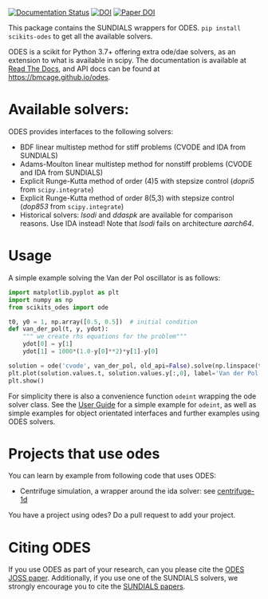 [![Documentation Status](https://readthedocs.org/projects/scikits-odes/badge/?version=stable)](https://scikits-odes.readthedocs.org/en/stable/?badge=stable)
[![DOI](https://zenodo.org/badge/DOI/10.5281/zenodo.5511691.svg)](https://doi.org/10.5281/zenodo.5511691)
[![Paper DOI](http://joss.theoj.org/papers/10.21105/joss.00165/status.svg)](https://doi.org/10.21105/joss.00165)

This package contains the SUNDIALS wrappers for ODES.
`pip install scikits-odes` to get all the available solvers.


ODES is a scikit for Python 3.7+ offering extra ode/dae solvers, as an extension
to what is available in scipy.
The documentation is available at [Read The
Docs](https://scikits-odes.readthedocs.io/), and API docs can be found at
https://bmcage.github.io/odes.

# Available solvers:
ODES provides interfaces to the following solvers:
* BDF linear multistep method for stiff problems (CVODE and IDA from SUNDIALS)
* Adams-Moulton linear multistep method for nonstiff problems (CVODE and IDA
  from SUNDIALS)
* Explicit Runge-Kutta method of order (4)5 with stepsize control (*dopri5*
  from `scipy.integrate`)
* Explicit Runge-Kutta method of order 8(5,3) with stepsize control (*dop853*
  from `scipy.integrate`)
* Historical solvers: *lsodi* and *ddaspk* are available for comparison reasons.
  Use IDA instead! Note that *lsodi* fails on architecture *aarch64*.


# Usage
A simple example solving the Van der Pol oscillator is as follows:

```python
import matplotlib.pyplot as plt
import numpy as np
from scikits_odes import ode

t0, y0 = 1, np.array([0.5, 0.5])  # initial condition
def van_der_pol(t, y, ydot):
    """ we create rhs equations for the problem"""
    ydot[0] = y[1]
    ydot[1] = 1000*(1.0-y[0]**2)*y[1]-y[0]

solution = ode('cvode', van_der_pol, old_api=False).solve(np.linspace(t0,500,200), y0)
plt.plot(solution.values.t, solution.values.y[:,0], label='Van der Pol oscillator')
plt.show()
```

For simplicity there is also a convenience function `odeint` wrapping the ode
solver class. See the [User Guide](https://scikits-odes.readthedocs.io/) for a
simple example for `odeint`, as well as simple examples for object orientated
interfaces and further examples using ODES solvers.


# Projects that use odes
You can learn by example from following code that uses ODES:
* Centrifuge simulation, a wrapper around the ida solver: see
  [centrifuge-1d](https://github.com/bmcage/centrifuge-1d/blob/master/centrifuge1d/modules/shared/solver.py)

You have a project using odes? Do a pull request to add your project.

# Citing ODES
If you use ODES as part of your research, can you please cite the
[ODES JOSS paper](https://doi.org/10.21105/joss.00165). Additionally, if you use
one of the SUNDIALS solvers, we strongly encourage you to cite the
[SUNDIALS papers](https://computation.llnl.gov/projects/sundials/publications).

